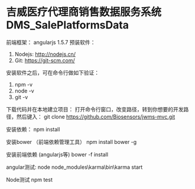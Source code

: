 吉威医疗代理商销售数据服务系统DMS_SalePlatformsData
============
前端框架： angularjs 1.5.7 
预装软件：
1. Nodejs: http://nodejs.cn/
2. Git: https://git-scm.com/

安装软件之后，可在命令行做如下验证：
1. npm -v
2. node -v
3. git -v

下载代码并在本地建立项目：
打开命令行窗口，改变路径，转到你想要的开发路径，然后键入：
 git clone https://github.com/Biosensors/jwms-mvc.git

安装依赖：
  npm install

安装bower （前端依赖管理工具）
   npm install bower -g

安装前端依赖 (angularjs等)
   bower -f install

angular测试:
    node node_modules\karma\bin\karma start

Node测试
    npm test


